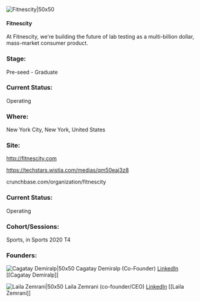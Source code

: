 

![Fitnescity|50x50](https://apimg.techstars.com/connect/images/image_files/5ef676a334a60d099f000096/original/Fitnescity_Logo.png)

#### Fitnescity
At Fitnescity, we're building the future of lab testing as a multi-billion dollar, mass-market consumer product.

### Stage: 
Pre-seed - Graduate 

### Current Status: 
Operating

### Where:
New York City, New York, United States

### Site:
http://fitnescity.com

https://techstars.wistia.com/medias/qm50eaj3z8

crunchbase.com/organization/fitnescity

### Current Status: 
Operating

### Cohort/Sessions: 
Sports, in Sports 2020 T4

### Founders: 

![Cagatay Demiralp|50x50](https://apimg.techstars.com/connect/images/image_files/5f74a237a36c112899000068/original/uprofile.jpg) Cagatay Demiralp (Co-Founder) [LinkedIn](https://linkedin.com/in/cagatay1) [[Cagatay Demiralp]]

![Laila Zemrani|50x50](https://apimg.techstars.com/connect/images/image_files/5ef6752d34a60d099f000095/original/Laila_Zemrani_Circle_B_W.png) Laila Zemrani (co-founder/CEO) [LinkedIn](https://linkedin.com/in/lailazemrani) [[Laila Zemrani]]



